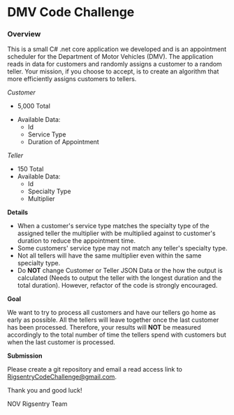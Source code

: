 # DMV Code Challenge

### **Overview**
This is a small C# .net core application we developed and is an appointment scheduler for the Department of Motor Vehicles (DMV). The application reads in data for customers and randomly assigns a customer to a random teller.  Your mission, if you choose to accept, is to create an algorithm that more efficiently assigns customers to tellers.

 *Customer*

*	5,000 Total
- Available Data:
	- Id
	- Service Type
	- Duration of Appointment
	
*Teller*

-	150 Total
- Available Data:
	- Id
	- Specialty Type
	- Multiplier

**Details**

-	When a customer's service type matches the specialty type of the assigned teller the multiplier with be multiplied against to customer's duration to reduce the appointment time.
- 	Some customers' service type may not match any teller's specialty type.
- 	Not all tellers will have the same multiplier even within the same specialty type.
- 	Do **NOT** change Customer or Teller JSON Data or the how the output is calculated (Needs to output the teller with the longest duration and the total duration). However, refactor of the code is strongly encouraged.

**Goal**

We want to try to process all customers and have our tellers go home as early as possible. All the tellers will leave together once the last customer has been processed. Therefore, your results will **NOT** be measured accordingly to the total number of time the tellers spend with customers but when the last customer is processed.

**Submission**

Please create a git repository and email a read access link to RigsentryCodeChallenge@gmail.com.

Thank you and good luck!

NOV Rigsentry Team

